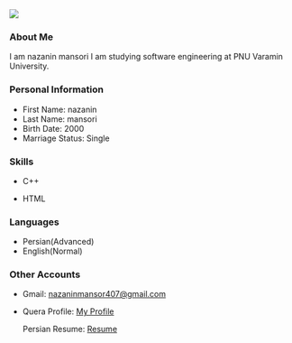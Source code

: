 <img src="https://avatars.githubusercontent.com/u/80045623?s=400&u=05b5704b89547166476e5ae337a90ef464b508da&v=4"/>

### About Me

I am nazanin mansori
I am studying software engineering at PNU Varamin University.

### Personal Information

- First Name: nazanin
- Last Name: mansori
- Birth Date: 2000
- Marriage Status: Single

### Skills

+ C++

+ HTML

### Languages

- Persian(Advanced)
- English(Normal)

### Other Accounts
- Gmail: nazaninmansor407@gmail.com

- Quera Profile: <a href="https://quera.ir/profile/nazaninmansori">My Profile</a>

  Persian Resume: <a href="https://nazaninmansori.github.io/resume.FA/"> Resume </a>
